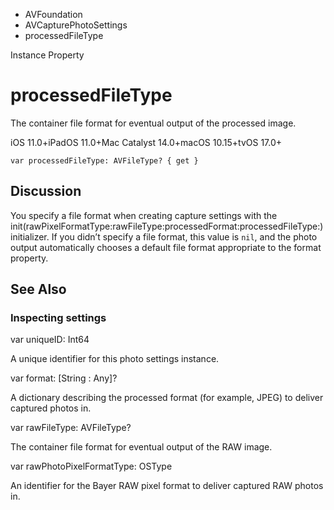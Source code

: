 

- AVFoundation
- AVCapturePhotoSettings
-  processedFileType 

Instance Property

# processedFileType

The container file format for eventual output of the processed image.

iOS 11.0+iPadOS 11.0+Mac Catalyst 14.0+macOS 10.15+tvOS 17.0+

``` source
var processedFileType: AVFileType? { get }
```

## Discussion

You specify a file format when creating capture settings with the init(rawPixelFormatType:rawFileType:processedFormat:processedFileType:) initializer. If you didn’t specify a file format, this value is `nil`, and the photo output automatically chooses a default file format appropriate to the format property.

## See Also

### Inspecting settings

var uniqueID: Int64

A unique identifier for this photo settings instance.

var format: [String : Any]?

A dictionary describing the processed format (for example, JPEG) to deliver captured photos in.

var rawFileType: AVFileType?

The container file format for eventual output of the RAW image.

var rawPhotoPixelFormatType: OSType

An identifier for the Bayer RAW pixel format to deliver captured RAW photos in.

